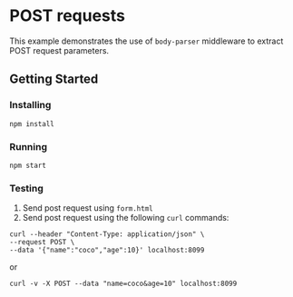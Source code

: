 # POST requests
This example demonstrates the use of `body-parser` middleware to extract POST request parameters.

## Getting Started

### Installing
```
npm install
```
### Running
```
npm start
```
### Testing
1. Send post request using `form.html`
2. Send post request using the following `curl` commands:
```
curl --header "Content-Type: application/json" \
--request POST \
--data '{"name":"coco","age":10}' localhost:8099
```
or
```
curl -v -X POST --data "name=coco&age=10" localhost:8099
```
